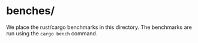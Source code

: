 # benches/


We place the rust/cargo benchmarks in this directory. The benchmarks are run using the `cargo bench` command.
